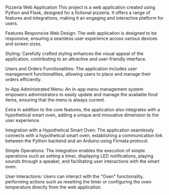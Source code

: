 Pizzeria Web Application
This project is a web application created using Python and Flask, designed for a fictional pizzeria. It offers a range of features and integrations, making it an engaging and interactive platform for users.

Features
Responsive Web Design: The web application is designed to be responsive, ensuring a seamless user experience across various devices and screen sizes.

Styling: Carefully crafted styling enhances the visual appeal of the application, contributing to an attractive and user-friendly interface.

Users and Orders Functionalities: The application includes user management functionalities, allowing users to place and manage their orders efficiently.

In-App Administrated Menu: An in-app menu management system empowers administrators to easily update and manage the available food items, ensuring that the menu is always current.

Extra
In addition to the core features, the application also integrates with a hypothetical smart oven, adding a unique and innovative dimension to the user experience.

Integration with a Hypothetical Smart Oven: The application seamlessly connects with a hypothetical smart oven, establishing a communication link between the Python backend and an Arduino using Firmata protocol.

Simple Operations: The integration enables the execution of simple operations such as setting a timer, displaying LED notifications, playing sounds through a speaker, and facilitating user interactions with the smart oven.

User Interactions: Users can interact with the "Oven" functionality, performing actions such as resetting the timer or configuring the oven temperature directly from the web application.
